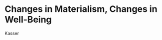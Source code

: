 # Changes in Materialism, Changes in Well-Being
Kasser

<!-- #p1 -->

<!-- {BearID:3A1C8148-6A8F-4FDF-AFF9-804572F865A8-1807-0000011BB663B897} -->
